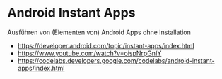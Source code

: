 # Android Instant Apps

Ausführen von (Elementen von) Android Apps ohne Installation

* https://developer.android.com/topic/instant-apps/index.html
* https://www.youtube.com/watch?v=oispNrpGnIY
* https://codelabs.developers.google.com/codelabs/android-instant-apps/index.html